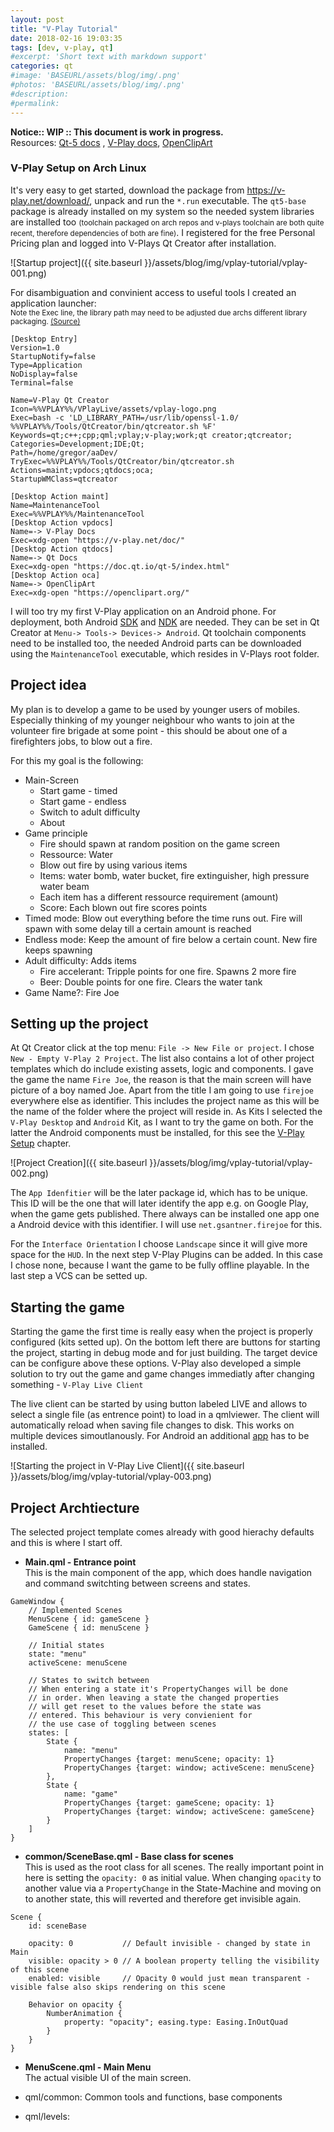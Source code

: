 ```yaml
---
layout: post
title: "V-Play Tutorial"
date: 2018-02-16 19:03:35
tags: [dev, v-play, qt]
#excerpt: 'Short text with markdown support'
categories: qt
#image: 'BASEURL/assets/blog/img/.png'
#photos: 'BASEURL/assets/blog/img/.png'
#description:
#permalink:
---
```


**Notice:: WIP :: This document is work in progress.**  
Resources: [Qt-5 docs](https://doc.qt.io/qt-5/index.html) , [V-Play docs](https://v-play.net/doc/), [OpenClipArt](https://openclipart.org/)


### V-Play Setup on Arch Linux
It's very easy to get started, download the package from <https://v-play.net/download/>, unpack and run the `*.run` executable. The `qt5-base` package is already installed on my system so the needed system libraries are installed too <small>(toolchain packaged on arch repos and v-plays toolchain are both quite recent, therefore dependencies of both are fine)</small>. I registered for the free Personal Pricing plan and logged into V-Plays Qt Creator after installation.

![Startup project]({{ site.baseurl }}/assets/blog/img/vplay-tutorial/vplay-001.png)

For disambiguation and convinient access to useful tools I created an application launcher:  
<small>Note the Exec line, the library path may need to be adjusted due archs different library packaging. <a href="https://bugreports.qt.io/browse/QTCREATORBUG-18137">(Source)</a></small>
```
[Desktop Entry]
Version=1.0
StartupNotify=false
Type=Application
NoDisplay=false
Terminal=false

Name=V-Play Qt Creator
Icon=%%VPLAY%%/VPlayLive/assets/vplay-logo.png
Exec=bash -c 'LD_LIBRARY_PATH=/usr/lib/openssl-1.0/ %%VPLAY%%/Tools/QtCreator/bin/qtcreator.sh %F'
Keywords=qt;c++;cpp;qml;vplay;v-play;work;qt creator;qtcreator;
Categories=Development;IDE;Qt;
Path=/home/gregor/aaDev/
TryExec=%%VPLAY%%/Tools/QtCreator/bin/qtcreator.sh
Actions=maint;vpdocs;qtdocs;oca;
StartupWMClass=qtcreator

[Desktop Action maint]
Name=MaintenanceTool
Exec=%%VPLAY%%/MaintenanceTool
[Desktop Action vpdocs]
Name=-> V-Play Docs
Exec=xdg-open "https://v-play.net/doc/"
[Desktop Action qtdocs]
Name=-> Qt Docs
Exec=xdg-open "https://doc.qt.io/qt-5/index.html"
[Desktop Action oca]
Name=-> OpenClipArt
Exec=xdg-open "https://openclipart.org/"
``` 

<a name="android_setup"></a>I will too try my first V-Play application on an Android phone. For deployment, both Android [SDK](https://developer.android.com/studio/index.html) and [NDK](https://developer.android.com/ndk/index.html) are needed. They can be set in Qt Creator at `Menu-> Tools-> Devices-> Android`. Qt toolchain components need to be installed too, the needed Android parts can be downloaded using the `MaintenanceTool` executable, which resides in V-Plays root folder.




## Project idea
My plan is to develop a game to be used by younger users of mobiles. Especially thinking of my younger neighbour who wants to join at the volunteer fire brigade at some point - this should be about one of a firefighters jobs, to blow out a fire.

For this my goal is the following:

* Main-Screen
  * Start game - timed
  * Start game - endless
  * Switch to adult difficulty
  * About
* Game principle
  * Fire should spawn at random position on the game screen
  * Ressource: Water
  * Blow out fire by using various items
  * Items: water bomb, water bucket, fire extinguisher, high pressure water beam
  * Each item has a different ressource requirement (amount)
  * Score: Each blown out fire scores points
* Timed mode: Blow out everything before the time runs out. Fire will spawn with some delay till a certain amount is reached
* Endless mode: Keep the amount of fire below a certain count. New fire keeps spawning
* Adult difficulty: Adds items
  * Fire accelerant: Tripple points for one fire. Spawns 2 more fire
  * Beer: Double points for one fire. Clears the water tank
* Game Name?: Fire Joe

## Setting up the project
At Qt Creator click at the top menu: `File -> New File or project`. I chose `New - Empty V-Play 2 Project`. The list also contains a lot of other project templates which do include existing assets, logic and components. I gave the game the name `Fire Joe`, the reason is that the main screen will have picture of a boy named Joe. Apart from the title I am going to use `firejoe` everywhere else as identifier. This includes the project name as this will be the name of the folder where the project will reside in. As Kits I selected the `V-Play Desktop` and `Android` Kit, as I want to try the game on both. For the latter the Android components must be installed, for this see the [V-Play Setup](#android_setup) chapter. 

![Project Creation]({{ site.baseurl }}/assets/blog/img/vplay-tutorial/vplay-002.png)

The `App Idenfitier` will be the later package id, which has to be unique. This ID will be the one that will later identify the app e.g. on Google Play, when the game gets published. There always can be installed one app  one a Android device with this identifier. I will use `net.gsantner.firejoe` for this.

For the `Interface Orientation` I choose `Landscape` since it will give more space for the `HUD`. In the next step V-Play Plugins can be added. In this case I chose none, because I want the game to be fully offline playable. In the last step a VCS can be setted up.


## Starting the game
Starting the game the first time is really easy when the project is properly configured (kits setted up). On the bottom left there are buttons for starting the project, starting in debug mode and for just building. The target device can be configure above these options. V-Play also developed a simple solution to try out the game and game changes immediatly after changing something - `V-Play Live Client`

The live client can be started by using button labeled LIVE and allows to select a single file (as entrence point) to load in a qmlviewer. The client will automatically reload when saving file changes to disk. This works on multiple devices simoutlanously. For Android an additional [app](https://play.google.com/store/apps/details?id=net.vplay.apps.QMLLive) has to be installed.


![Starting the project in V-Play Live Client]({{ site.baseurl }}/assets/blog/img/vplay-tutorial/vplay-003.png)


## Project Archtiecture
The selected project template comes already with good hierachy defaults and this is where I start off.

* **Main.qml - Entrance point**  
This is the main component of the app, which does handle navigation and command switchting between screens and states.

```
GameWindow {
    // Implemented Scenes
    MenuScene { id: gameScene }
    GameScene { id: menuScene }

    // Initial states
    state: "menu"
    activeScene: menuScene

    // States to switch between
    // When entering a state it's PropertyChanges will be done
    // in order. When leaving a state the changed properties
    // will get reset to the values before the state was
    // entered. This behaviour is very convienient for
    // the use case of toggling between scenes
    states: [
        State {
            name: "menu"
            PropertyChanges {target: menuScene; opacity: 1}
            PropertyChanges {target: window; activeScene: menuScene}
        },
        State {
            name: "game"
            PropertyChanges {target: gameScene; opacity: 1}
            PropertyChanges {target: window; activeScene: gameScene}
        }
    ]
}
```

* **common/SceneBase.qml - Base class for scenes**  
This is used as the root class for all scenes. The really important point in here is setting the `opacity: 0` as initial value. When changing `opacity` to another value via a `PropertyChange` in the State-Machine and moving on to another state, this will reverted and therefore get invisible again.

```
Scene {
    id: sceneBase

    opacity: 0           // Default invisible - changed by state in Main
    visible: opacity > 0 // A boolean property telling the visibility of this scene
    enabled: visible     // Opacity 0 would just mean transparent - visible false also skips rendering on this scene

    Behavior on opacity {
        NumberAnimation {
            property: "opacity"; easing.type: Easing.InOutQuad
        }
    }
}
```

* **MenuScene.qml - Main Menu**  
The actual visible UI of the main screen.




* qml/common: Common tools and functions, base components 
* qml/levels: 









































































